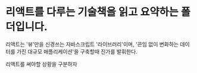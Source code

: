 # 리액트를 다루는 기술책을 읽고 요약하는 폴더입니다.

리액트는 '뷰'만을 신경쓰는 자바스크립트 '라이브러리'이며, '끈임 없이 변화하는 데이터를 가진 대규모 애플리케이션'을 구축할때 진가를 발휘한다.

리액트를 써야할 상황을 구분하자
